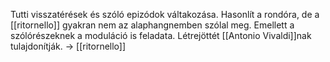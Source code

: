Tutti visszatérések és szóló epizódok váltakozása. Hasonlít a rondóra, de a [[ritornello]] gyakran nem az alaphangnemben szólal meg. Emellett a szólórészeknek a moduláció is feladata. Létrejöttét [[Antonio Vivaldi]]nak tulajdonítják.
→ [[ritornello]]